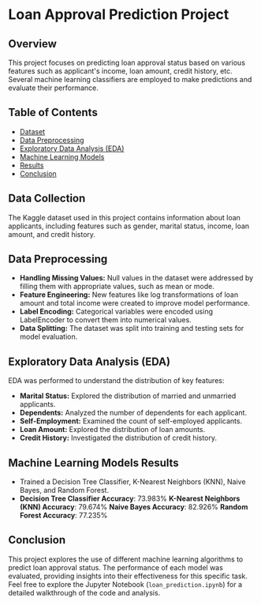 # Loan Approval Prediction Project

## Overview

This project focuses on predicting loan approval status based on various features such as applicant's income, loan amount, credit history, etc. Several machine learning classifiers are employed to make predictions and evaluate their performance.

## Table of Contents
- [Dataset](#dataset)
- [Data Preprocessing](#data-preprocessing)
- [Exploratory Data Analysis (EDA)](#exploratory-data-analysis-eda)
- [Machine Learning Models](#machine-learning-models)
- [Results](#results)
- [Conclusion](#conclusion)

## Data Collection

The Kaggle dataset used in this project contains information about loan applicants, including features such as gender, marital status, income, loan amount, and credit history.

## Data Preprocessing

- **Handling Missing Values:** Null values in the dataset were addressed by filling them with appropriate values, such as mean or mode.
- **Feature Engineering:** New features like log transformations of loan amount and total income were created to improve model performance.
- **Label Encoding:** Categorical variables were encoded using LabelEncoder to convert them into numerical values.
- **Data Splitting:** The dataset was split into training and testing sets for model evaluation.

## Exploratory Data Analysis (EDA)

EDA was performed to understand the distribution of key features:

- **Marital Status:** Explored the distribution of married and unmarried applicants.
- **Dependents:** Analyzed the number of dependents for each applicant.
- **Self-Employment:** Examined the count of self-employed applicants.
- **Loan Amount:** Explored the distribution of loan amounts.
- **Credit History:** Investigated the distribution of credit history.

## Machine Learning Models Results
- Trained a Decision Tree Classifier, K-Nearest Neighbors (KNN), Naive Bayes, and Random Forest.
- **Decision Tree Classifier Accuracy**: 73.983%
  **K-Nearest Neighbors (KNN) Accuracy**: 79.674%
  **Naive Bayes Accuracy**: 82.926%
  **Random Forest Accuracy**: 77.235%

## Conclusion

This project explores the use of different machine learning algorithms to predict loan approval status. The performance of each model was evaluated, providing insights into their effectiveness for this specific task.
Feel free to explore the Jupyter Notebook (`loan_prediction.ipynb`) for a detailed walkthrough of the code and analysis.
